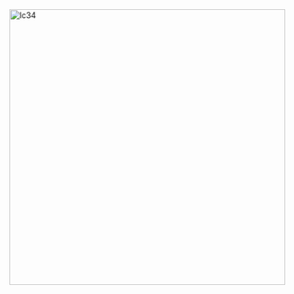 <img width="489" alt="lc34" src="https://user-images.githubusercontent.com/40574628/72773109-bc31c680-3bcb-11ea-9a7b-9b684a7303a8.PNG">
